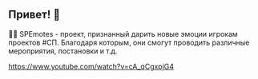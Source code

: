 ## Привет! 👋

🙋‍♀️ SPEmotes - проект, признанный дарить новые эмоции игрокам проектов #СП. Благодаря которым, они смогут проводить различные мероприятия, постановки и т.д.

https://www.youtube.com/watch?v=cA_qCgxpjG4
